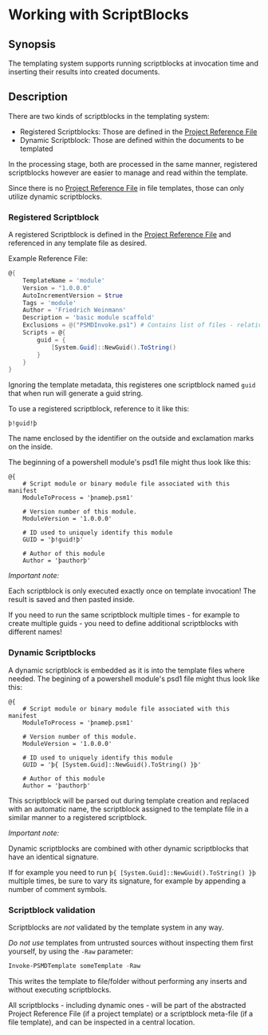 ﻿---
sidebar_position: 6
---

# Working with ScriptBlocks

## Synopsis

The templating system supports running scriptblocks at invocation time and inserting their results into created documents.

## Description

There are two kinds of scriptblocks in the templating system:

+ Registered Scriptblocks: Those are defined in the [Project Reference File](project-reference-file.md)
+ Dynamic Scriptblock: Those are defined within the documents to be templated

In the processing stage, both are processed in the same manner, registered scriptblocks however are easier to manage and read within the template.

Since there is no [Project Reference File](project-reference-file.md) in file templates, those can only utilize dynamic scriptblocks.

### Registered Scriptblock

A registered Scriptblock is defined in the [Project Reference File](project-reference-file.md) and referenced in any template file as desired.

Example Reference File:

```powershell
@{
    TemplateName = 'module'
    Version = "1.0.0.0"
    AutoIncrementVersion = $true
    Tags = 'module'
    Author = 'Friedrich Weinmann'
    Description = 'basic module scaffold'
    Exclusions = @("PSMDInvoke.ps1") # Contains list of files - relative path to root - to ignore when building the template
    Scripts = @{
        guid = {
            [System.Guid]::NewGuid().ToString()
        }
    }
}
```

Ignoring the template metadata, this registeres one scriptblock named `guid` that when run will generate a guid string.

To use a registered scriptblock, reference to it like this:

```text
þ!guid!þ
```

The name enclosed by the identifier on the outside and exclamation marks on the inside.

The beginning of a powershell module's psd1 file might thus look like this:

```text
@{
    # Script module or binary module file associated with this manifest
    ModuleToProcess = 'þnameþ.psm1'

    # Version number of this module.
    ModuleVersion = '1.0.0.0'

    # ID used to uniquely identify this module
    GUID = 'þ!guid!þ'

    # Author of this module
    Author = 'þauthorþ'
```

*Important note:*

Each scriptblock is only executed exactly once on template invocation! The result is saved and then pasted inside.

If you need to run the same scriptblock multiple times - for example to create multiple guids - you need to define additional scriptblocks with different names!

### Dynamic Scriptblocks

A dynamic scriptblock is embedded as it is into the template files where needed. The begining of a powershell module's psd1 file might thus look like this:

```text
@{
    # Script module or binary module file associated with this manifest
    ModuleToProcess = 'þnameþ.psm1'

    # Version number of this module.
    ModuleVersion = '1.0.0.0'

    # ID used to uniquely identify this module
    GUID = 'þ{ [System.Guid]::NewGuid().ToString() }þ'

    # Author of this module
    Author = 'þauthorþ'
```

This scriptblock will be parsed out during template creation and replaced with an automatic name, the scriptblock assigned to the template file in a similar manner to a registered scriptblock.

*Important note:*

Dynamic scriptblocks are combined with other dynamic scriptblocks that have an identical signature.

If for example you need to run `þ{ [System.Guid]::NewGuid().ToString() }þ` multiple times, be sure to vary its signature, for example by appending a number of comment symbols.

### Scriptblock validation

Scriptblocks are _not_ validated by the template system in any way.

*Do not use* templates from untrusted sources without inspecting them first yourself, by using the `-Raw` parameter:

```powershell
Invoke-PSMDTemplate someTemplate -Raw
```

This writes the template to file/folder without performing any inserts and without executing scriptblocks.

All scriptblocks - including dynamic ones - will be part of the abstracted Project Reference File (if a project template) or a scriptblock meta-file (if a file template), and can be inspected in a central location.
